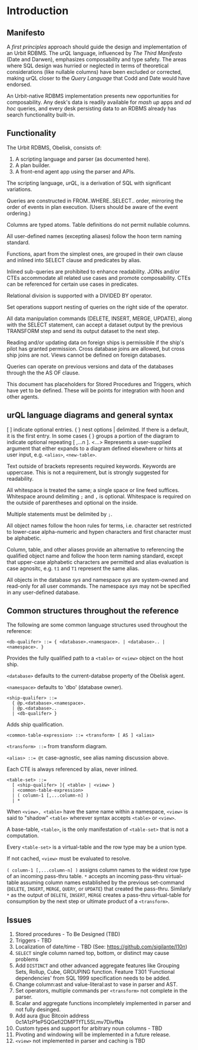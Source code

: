 # Introduction

## Manifesto

A _first principles_ approach should guide the design and implementation of an Urbit RDBMS. The _urQL_ language, influenced by _The Third Manifesto_ (Date and Darwen), emphasizes composability and type safety. The areas where SQL design was hurried or neglected in terms of theoretical considerations (like nullable columns) have been excluded or corrected, making urQL closer to the _Query Language_ that Codd and Date would have endorsed.

An Urbit-native RDBMS implementation presents new opportunities for composability. Any desk's data is readily available for _mash up_ apps and _ad hoc_ queries, and every desk persisting data to an RDBMS already has search functionality built-in.

## Functionality

The Urbit RDBMS, Obelisk, consists of:

1. A scripting language and parser (as documented here).
2. A plan builder.
3. A front-end agent app using the parser and APIs.

The scripting language, _urQL_, is a derivation of SQL with significant variations.

Queries are constructed in FROM..WHERE..SELECT.. order, mirroring the order of events in plan execution. (Users should be aware of the event ordering.)

Columns are typed atoms. Table definitions do not permit nullable columns.

All user-defined names (excepting aliases) follow the hoon term naming standard.

Functions, apart from the simplest ones, are grouped in their own clause and inlined into SELECT clause and predicates by alias.

Inlined sub-queries are prohibited to enhance readability. JOINs and/or CTEs accommodate all related use cases and promote composability. CTEs can be referenced for certain use cases in predicates.

Relational division is supported with a DIVIDED BY operator.

Set operations support nesting of queries on the right side of the operator.

All data manipulation commands (DELETE, INSERT, MERGE, UPDATE), along with the SELECT statement, can accept a dataset output by the previous TRANSFORM step and send its output dataset to the next step. 

Reading and/or updating data on foreign ships is permissible if the ship's pilot has granted permission. Cross database joins are allowed, but cross ship joins are not. Views cannot be defined on foreign databases.

Queries can operate on previous versions and data of the databases through the the AS OF clause.

This document has placeholders for Stored Procedures and Triggers, which have yet to be defined. These will be points for integration with hoon and other agents.

## urQL language diagrams and general syntax

[ ] indicate optional entries.
{ } nest options | delimited. If there is a default, it is the first entry.
In some cases { } groups a portion of the diagram to indicate optional repeating [ ,...n ].
\<...> Represents a user-supplied argument that either expands to a diagram defined elsewhere or hints at user input, e.g. `<alias>`, `<new-table>`.

Text outside of brackets represents required keywords.
Keywords are uppercase. This is not a requirement, but is strongly suggested for readability.

All whitespace is treated the same; a single space or line feed suffices.
Whitespace around delimiting `;` and `,` is optional.
Whitespace is required on the outside of parentheses and optional on the inside.

Multiple statements must be delimited by `;`.

All object names follow the hoon rules for terms, i.e. character set restricted to lower-case alpha-numeric and hypen characters and first character must be alphabetic.

Column, table, and other aliases provide an alternative to referencing the qualified object name and follow the hoon term naming standard, except that upper-case alphabetic characters are permitted and alias evaluation is case agnositc, e.g. `t1` and `T1` represent the same alias.

All objects in the database *sys* and namespace *sys* are system-owned and read-only for all user commands. The namespace *sys* may not be specified in any user-defined database.

## Common structures throughout the reference
The following are some common language structures used throughout the reference:

```
<db-qualifer> ::= { <database>.<namespace>. | <database>.. | <namespace>. }
```

Provides the fully qualified path to a `<table>` or `<view>` object on the host ship.

`<database>` defaults to the current-databse property of the Obelisk agent.

`<namespace>` defaults to 'dbo' (database owner).

```
<ship-qualifer> ::=
  { @p.<database>.<namespace>.
  | @p.<database>..
  | <db-qualifer> }
```

Adds ship qualification.

```
<common-table-expression> ::= <transform> [ AS ] <alias>
```
`<transform> ::=` from transform diagram.

`<alias> ::= @t` case-agnostic, see alias naming discussion above.

Each CTE is always referenced by alias, never inlined.

```
<table-set> ::=
  [ <ship-qualifer> ]{ <table> | <view> }
  | <common-table-expression>
  | ( column-1 [,...column-n] )
  | *
```

When `<view>, <table>` have the same name within a namespace, `<view>` is said to "shadow" `<table>` wherever syntax accepts `<table>` or `<view>`. 

A base-table, `<table>`, is the only manifestation of `<table-set>` that is not a computation.

Every `<table-set>` is a virtual-table and the row type may be a union type.

If not cached, `<view>` must be evaluated to resolve.

`( column-1 [,...column-n] )` assigns column names to the widest row type of an incoming pass-thru table. 
`*` accepts an incoming pass-thru virtual-table assuming column names established by the previous set-command (`DELETE`, `INSERT`, `MERGE`, `QUERY`, or `UPDATE`) that created the pass-thru.
Similarly `*` as the output of `DELETE`, `INSERT`, `MERGE` creates a pass-thru virtual-table for consumption by the next step or ultimate product of a `<transform>`.

## Issues

1. Stored procedures - To Be Designed (TBD)
2. Triggers - TBD
3. Localization of date/time - TBD (See: https://github.com/sigilante/l10n)
4. `SELECT` single column named top, bottom, or distinct may cause problems
5. Add `DISTINCT` and other advanced aggregate features like Grouping Sets, Rollup, Cube, GROUPING function. Feature T301 'Functional dependencies' from SQL 1999 specification needs to be added.
6. Change column:ast and value-literal:ast to vase in parser and AST.
7. Set operators, multiple commands per `<transform>` not complete in the parser.
8. Scalar and aggregate functions incompletely implemented in parser and not fully desinged.
9. Add aura @uc Bitcoin address 0c1A1zP1eP5QGefi2DMPTfTL5SLmv7DivfNa
10. Custom types and support for arbitrary noun columns - TBD
11. Pivoting and windowing will be implemented in a future release.
12. `<view>` not implemented in parser and caching is TBD
